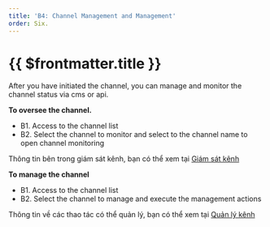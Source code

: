 ```yaml
---
title: 'B4: Channel Management and Management'
order: Six.
---
```


# {{ $frontmatter.title }}

After you have initiated the channel, you can manage and monitor the channel status via cms or api.

**To oversee the channel.**

+ B1. Access to the channel list
+ B2. Select the channel to monitor and select to the channel name to open channel monitoring

Thông tin bên trong giám sát kênh, bạn có thể xem tại  [Giám sát kênh](../06-monitor-manage/02-monitor.md)

**To manage the channel**

+ B1. Access to the channel list
+ B2. Select the channel to manage and execute the management actions

Thông tin về các thao tác có thể quản lý, bạn có thể xem tại  [Quản lý kênh](../06-monitor-manage/01-manage-service.md) 